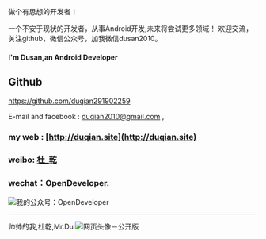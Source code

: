 做个有思想的开发者！

一个不安于现状的开发者，从事Android开发,未来将尝试更多领域！
欢迎交流，关注github，微信公众号，加我微信dusan2010。

#### I'm Dusan,an Android Developer

## Github
https://github.com/duqian291902259

E-mail and facebook :  duqian2010@gmail.com , 
### my web : [http://duqian.site](http://duqian.site)
### weibo: [杜_乾](http://weibo.com/2876301234)
### wechat：OpenDeveloper.

![我的公众号：OpenDeveloper](http://img.blog.csdn.net/20160708144434618)

---

帅帅的我,杜乾,Mr.Du
![网页头像－公开版](http://img.blog.csdn.net/20160708152435314)




<!-- more -->
